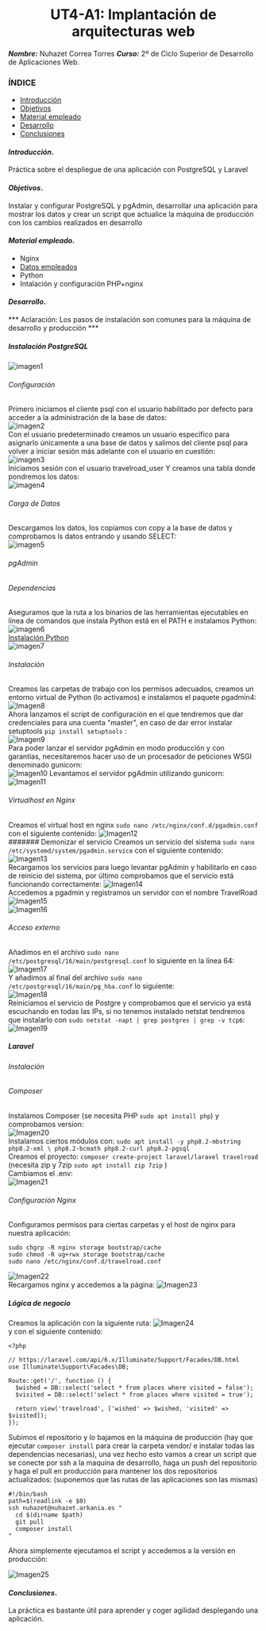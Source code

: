 
<center>

# UT4-A1: Implantación de arquitecturas web


</center>

***Nombre:*** Nuhazet Correa Torres
***Curso:*** 2º de Ciclo Superior de Desarrollo de Aplicaciones Web.

### ÍNDICE

+ [Introducción](#id1)
+ [Objetivos](#id2)
+ [Material empleado](#id3)
+ [Desarrollo](#id4)
+ [Conclusiones](#id5)


#### ***Introducción***. <a name="id1"></a>

Práctica sobre el despliegue de una aplicación con PostgreSQL y Laravel

#### ***Objetivos***. <a name="id2"></a>

Instalar y configurar PostgreSQL y pgAdmin, desarrollar una aplicación para mostrar los datos y crear un script que actualice la máquina de producción con los cambios realizados en desarrollo

#### ***Material empleado***. <a name="id3"></a>

- Nginx
- [Datos empleados](https://github.com/sdelquin/dpl/blob/main/ut4/files/places.csv)
- Python
- Intalación y configuración PHP+nginx

#### ***Desarrollo***. <a name="id4"></a>
*** Aclaración: Los pasos de instalación son comunes para la máquina de desarrollo y producción ***
##### Instalación PostgreSQL
![imagen1](img/1.png)
###### Configuración
Primero iniciamos el cliente psql con el usuario habilitado por defecto para acceder a la administración de la base de datos:  
![imagen2](img/2.png)  
Con el usuario predeterminado creamos un usuario específico para asignarlo únicamente a una base de datos y salimos del cliente psql para volver a iniciar sesión más adelante con el usuario en cuestión:  
![imagen3](img/3.png)  
Iniciamos sesión con el usuario travelroad_user Y creamos una tabla donde pondremos los datos:  
![imagen4](img/4.png)  
###### Carga de Datos
Descargamos los datos, los copiamos con copy a la base de datos y comprobamos ls datos entrando y usando SELECT:  
![imagen5](img/5.png)  
###### pgAdmin
###### Dependencias  
Aseguramos que la ruta a los binarios de las herramientas ejecutables en línea de comandos que instala Python está en el PATH e instalamos Python:  
![imagen6](img/6.png)  
[Instalación Python](https://github.com/sdelquin/edubase/blob/main/docs/python-install-linux.md)  
![imagen7](img/7.png)  
###### Instalación
Creamos las carpetas de trabajo con los permisos adecuados, creamos un entorno virtual de Python (lo activamos) e instalamos el paquete pgadmin4:  
![Imagen8](img/8.png)  
Ahora lanzamos el script de configuración en el que tendremos que dar credenciales para una cuenta "master", en caso de dar error instalar setuptools ``` pip install setuptools ``` :  
![Imagen9](img/9.png)  
Para poder lanzar el servidor pgAdmin en modo producción y con garantías, necesitaremos hacer uso de un procesador de peticiones WSGI denominado gunicorn:  
![Imagen10](img/10.png)
Levantamos el servidor pgAdmin utilizando gunicorn:
![Imagen11](img/11.png)  
###### Virtualhost en Nginx
Creamos el virtual host en nginx ``` sudo nano /etc/nginx/conf.d/pgadmin.conf ``` con el siguiente contenido:
![Imagen12](img/12.png)  
####### Demonizar el servicio
Creamos un servicio del sistema ``` sudo nano /etc/systemd/system/pgadmin.service ``` con el siguiente contenido:
![Imagen13](img/13.png)  
Recargamos los servicios para luego levantar pgAdmin y habilitarlo en caso de reinicio del sistema, por último comprobamos que el servicio está funcionando correctamente:
![Imagen14](img/14.png)  
Accedemos a pgadmin y registramos un servidor con el nombre TravelRoad
![Imagen15](img/15.png)  
![Imagen16](img/16.png)  
###### Acceso externo
Añadimos en el archivo ``` sudo nano /etc/postgresql/16/main/postgresql.conf ``` lo siguiente en la línea 64:  
![Imagen17](img/17.png)  
Y añadimos al final del archivo ``` sudo nano /etc/postgresql/16/main/pg_hba.conf ``` lo siguiente:  
![Imagen18](img/18.png)  
Reiniciamos el servicio de Postgre y comprobamos que el servicio ya está escuchando en todas las IPs, si no tenemos instalado netstat tendremos que instalarlo con ``` sudo netstat -napt | grep postgres | grep -v tcp6 ```:  
![Imagen19](img/19.png)  
##### Laravel
###### Instalación  
###### Composer
Instalamos Composer (se necesita PHP ``` sudo apt install php ```) y comprobamos version:  
![Imagen20](img/20.png)  
Instalamos ciertos módulos con: ``` sudo apt install -y php8.2-mbstring php8.2-xml \
php8.2-bcmath php8.2-curl php8.2-pgsql ```  
Creamos el proyecto: ```composer create-project laravel/laravel travelroad ``` (necesita zip y 7zip ``` sudo apt install zip 7zip ``` )  
Cambiamos el .env:  
![Imagen21](img/21.png)  
###### Configuración Nginx
Configuramos permisos para ciertas carpetas y el host de nginx para nuestra aplicación:  
```
sudo chgrp -R nginx storage bootstrap/cache
sudo chmod -R ug+rwx storage bootstrap/cache
sudo nano /etc/nginx/conf.d/travelroad.conf
```  
![Imagen22](img/22.png)  
Recargamos nginx y accedemos a la página:
![Imagen23](img/23.png)  
##### Lógica de negocio
Creamos la aplicación con la siguiente ruta:
![Imagen24](img/24.png)  
y con el siguiente contenido:  
```
<?php

// https://laravel.com/api/6.x/Illuminate/Support/Facades/DB.html
use Illuminate\Support\Facades\DB;

Route::get('/', function () {
  $wished = DB::select('select * from places where visited = false');
  $visited = DB::select('select * from places where visited = true');

  return view('travelroad', ['wished' => $wished, 'visited' => $visited]);
});
 ```
Subimos el repositorio y lo bajamos en la máquina de producción (hay que ejecutar ``` composer install ``` para crear la carpeta vendor/ e instalar todas las dependencias necesarias), una vez hecho esto vamos a crear un script que se conecte por ssh a la maquina de desarrollo, haga un push del repositorio y haga el pull en producción para mantener los dos repositorios actualizados:
(suponemos que las rutas de las aplicaciones son las mismas)
```
#!/bin/bash
path=$(readlink -e $0)
ssh nuhazet@nuhazet.arkania.es "
  cd $(dirname $path)
  git pull
  composer install
"
```
Ahora simplemente ejecutamos el script y accedemos a la versión en producción:  

![Imagen25](img/25.png)  

#### ***Conclusiones***. <a name="id5"></a>
La práctica es bastante útil para aprender y coger agilidad desplegando una aplicación.

